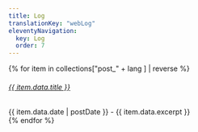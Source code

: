 ```yaml
---
title: Log
translationKey: "webLog"
eleventyNavigation:
  key: Log
  order: 7
---
```

<div class="blog-list">

{% for item in collections["post_" + lang ] | reverse %}
<br>
<h6><a href="{{ item.url }}">{{ item.data.title }}</a></h6>
{{ item.data.date | postDate }} -
{{ item.data.excerpt }}
<br>
{% endfor %}
<div>